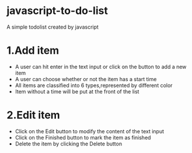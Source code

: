 # javascript-to-do-list
A simple todolist created by javascript
<h1>1.Add item</h1>
<ul>
	<li>A user can hit enter in the text input or click on the button to add a new item</li>
	<li>A user can choose whether or not the item has a start time</li>
	<li>All items are classified into 6 types,represented by different color</li>
	<li>Item without a time will be put at the front of the list</li>
</ul>
<h1>2.Edit item
</h1>
<ul>
	<li>Click on the Edit button to modify the content of the text input</li>
	<li>Click on the Finished button to mark the item as finished</li>
	<li>Delete the item by clicking the Delete button</li>
</ul>
